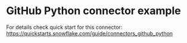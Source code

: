 # GitHub Python connector example

For details check quick start for this connector:
https://quickstarts.snowflake.com/guide/connectors_github_python 
